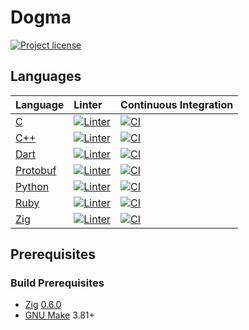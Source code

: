 # Dogma

[![Project license](https://img.shields.io/badge/license-Public%20Domain-blue.svg)](https://unlicense.org)

## Languages

Language        | Linter | Continuous Integration
:-------------- | :----- | :----------------------------------------------------
[C][]           | [![Linter](https://github.com/dogmatists/dogma.c/workflows/Linter/badge.svg)](https://github.com/dogmatists/dogma.c/actions?query=workflow%3ALinter) | [![CI](https://github.com/dogmatists/dogma.c/workflows/Continuous%20integration/badge.svg)](https://github.com/dogmatists/dogma.c/actions?query=workflow%3A%22Continuous+integration%22)
[C++][]         | [![Linter](https://github.com/dogmatists/dogma.cpp/workflows/Linter/badge.svg)](https://github.com/dogmatists/dogma.cpp/actions?query=workflow%3ALinter) | [![CI](https://github.com/dogmatists/dogma.cpp/workflows/Continuous%20integration/badge.svg)](https://github.com/dogmatists/dogma.cpp/actions?query=workflow%3A%22Continuous+integration%22)
[Dart][]        | [![Linter](https://github.com/dogmatists/dogma.dart/workflows/Linter/badge.svg)](https://github.com/dogmatists/dogma.dart/actions?query=workflow%3ALinter) | [![CI](https://github.com/dogmatists/dogma.dart/workflows/Continuous%20integration/badge.svg)](https://github.com/dogmatists/dogma.dart/actions?query=workflow%3A%22Continuous+integration%22)
[Protobuf][]    | [![Linter](https://github.com/dogmatists/dogma.pb/workflows/Linter/badge.svg)](https://github.com/dogmatists/dogma.pb/actions?query=workflow%3ALinter) | [![CI](https://github.com/dogmatists/dogma.pb/workflows/Continuous%20integration/badge.svg)](https://github.com/dogmatists/dogma.pb/actions?query=workflow%3A%22Continuous+integration%22)
[Python][]      | [![Linter](https://github.com/dogmatists/dogma.py/workflows/Linter/badge.svg)](https://github.com/dogmatists/dogma.py/actions?query=workflow%3ALinter) | [![CI](https://github.com/dogmatists/dogma.py/workflows/Continuous%20integration/badge.svg)](https://github.com/dogmatists/dogma.py/actions?query=workflow%3A%22Continuous+integration%22)
[Ruby][]        | [![Linter](https://github.com/dogmatists/dogma.rb/workflows/Linter/badge.svg)](https://github.com/dogmatists/dogma.rb/actions?query=workflow%3ALinter) | [![CI](https://github.com/dogmatists/dogma.rb/workflows/Continuous%20integration/badge.svg)](https://github.com/dogmatists/dogma.rb/actions?query=workflow%3A%22Continuous+integration%22)
[Zig][]         | [![Linter](https://github.com/dogmatists/dogma.zig/workflows/Linter/badge.svg)](https://github.com/dogmatists/dogma.zig/actions?query=workflow%3ALinter) | [![CI](https://github.com/dogmatists/dogma.zig/workflows/Continuous%20integration/badge.svg)](https://github.com/dogmatists/dogma.zig/actions?query=workflow%3A%22Continuous+integration%22)

[C]:        https://github.com/dogmatists/dogma.c
[C++]:      https://github.com/dogmatists/dogma.cpp
[Dart]:     https://github.com/dogmatists/dogma.dart
[Protobuf]: https://github.com/dogmatists/dogma.pb
[Python]:   https://github.com/dogmatists/dogma.py
[Ruby]:     https://github.com/dogmatists/dogma.rb
[Zig]:      https://github.com/dogmatists/dogma.zig

## Prerequisites

### Build Prerequisites

- [Zig][] [0.6.0][]
- [GNU Make][] 3.81+

[Zig]:      https://ziglang.org
[0.6.0]:    https://ziglang.org/download/#release-0.6.0
[GNU Make]: https://www.gnu.org/software/make/
